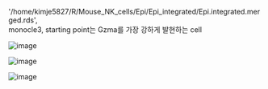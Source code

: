 '/home/kimje5827/R/Mouse_NK_cells/Epi/Epi_integrated/Epi.integrated.merged.rds',  
monocle3, 
starting point는 Gzma를 가장 강하게 발현하는 cell

![image](https://user-images.githubusercontent.com/42495757/114146892-13e45b00-9953-11eb-99c3-af1808adf6c9.png)

![image](https://user-images.githubusercontent.com/42495757/114146927-21014a00-9953-11eb-97bc-a34bb170affa.png)

![image](https://user-images.githubusercontent.com/42495757/114146948-252d6780-9953-11eb-9011-4ce075e8331c.png)

